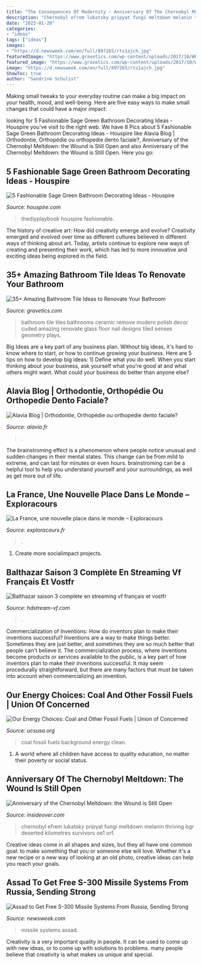 ```yaml
---
title: "The Consequences Of Modernity ~ Anniversary Of The Chernobyl Meltdown: The Wound Is Still Open"
description: "Chernobyl efrem lukatsky pripyat fungi meltdown melanin thriving bgr deserted kilometres survivors oe1 orf"
date: "2023-01-20"
categories:
- "ideas"
tags: ["ideas"]
images:
- "https://d.newsweek.com/en/full/897265/rts1ajch.jpg"
featuredImage: "https://www.gravetics.com/wp-content/uploads/2017/10/When-geometry-plays-with-your-senses.jpg"
featured_image: "https://www.gravetics.com/wp-content/uploads/2017/10/When-geometry-plays-with-your-senses.jpg"
image: "https://d.newsweek.com/en/full/897265/rts1ajch.jpg"
ShowToc: true
author: "Sandrine Schulist"
---
```



Making small tweaks to your everyday routine can make a big impact on your health, mood, and well-being. Here are five easy ways to make small changes that could have a major impact: 

	

		
looking for 5 Fashionable Sage Green Bathroom Decorating Ideas - Houspire you've visit to the right web. We have 8 Pics about 5 Fashionable Sage Green Bathroom Decorating Ideas - Houspire like Alavia Blog | Orthodontie, Orthopédie ou orthopedie dento faciale?, Anniversary of the Chernobyl Meltdown: the Wound is Still Open and also Anniversary of the Chernobyl Meltdown: the Wound is Still Open. Here you go:
		
    
## 5 Fashionable Sage Green Bathroom Decorating Ideas - Houspire

<img loading=lazy src="https://houspire.com/wp-content/uploads/2021/05/sage-green-bathroom-decorating-ideas-4.jfif" onerror="this.onerror=null;this.src='https://tse1.mm.bing.net/th?id=OIP.bDVs3RdVZEuNB8wV7YjG-wHaLH&amp;pid=15.1';" alt="5 Fashionable Sage Green Bathroom Decorating Ideas - Houspire">

_Source: houspire.com_

>thediyplaybook houspire fashionable. 

	

The history of creative art: How did creativity emerge and evolve?
Creativity emerged and evolved over time as different cultures believed in different ways of thinking about art. Today, artists continue to explore new ways of creating and presenting their work, which has led to more innovative and exciting ideas being explored in the field.

    
## 35+ Amazing Bathroom Tile Ideas To Renovate Your Bathroom

<img loading=lazy src="https://www.gravetics.com/wp-content/uploads/2017/10/When-geometry-plays-with-your-senses.jpg" onerror="this.onerror=null;this.src='https://tse2.mm.bing.net/th?id=OIP.eJTcaYX938jVpmUhgQxEmQHaJ4&amp;pid=15.1';" alt="35+ Amazing Bathroom Tile Ideas to Renovate Your Bathroom">

_Source: gravetics.com_

>bathroom tile tiles bathrooms ceramic remove modern polish decor cuded amazing renovate glass floor nail designs tiled senses geometry plays. 

	

Big Ideas are a key part of any business plan. Without big ideas, it's hard to know where to start, or how to continue growing your business. Here are 5 tips on how to develop big ideas: 1) Define what you do well. When you start thinking about your business, ask yourself what you're good at and what others might want. What could your business do better than anyone else?

    
## Alavia Blog | Orthodontie, Orthopédie Ou Orthopedie Dento Faciale?

<img loading=lazy src="https://alavia.fr/wp-content/uploads/2018/01/3725510-inline-1140x640.jpg" onerror="this.onerror=null;this.src='https://tse2.mm.bing.net/th?id=OIP.LrDmDLCc7RiSoZjil8VOEQHaEK&amp;pid=15.1';" alt="Alavia Blog | Orthodontie, Orthopédie ou orthopedie dento faciale?">

_Source: alavia.fr_

>. 

	

The brainstroming effect is a phenomenon where people notice unusual and sudden changes in their mental states. This change can be from mild to extreme, and can last for minutes or even hours. brainstroming can be a helpful tool to help you understand yourself and your surroundings, as well as get more out of life.

    
## La France, Une Nouvelle Place Dans Le Monde – Exploracours

<img loading=lazy src="http://exploracours.fr/wp-content/uploads/2021/02/60628.HR_.jpg" onerror="this.onerror=null;this.src='https://tse3.mm.bing.net/th?id=OIP.W7oYo4tWj72fGFK5FLrd7gHaHa&amp;pid=15.1';" alt="La France, une nouvelle place dans le monde – Exploracours">

_Source: exploracours.fr_

>. 

	

1. Create more socialimpact projects.

    
## Balthazar Saison 3 Complète En Streaming Vf Français Et Vostfr

<img loading=lazy src="http://hdstream-vf.com/wp-content/uploads/2020/11/wsBhfngyqEr2J9YlL3ScC8uZxKQ.jpg" onerror="this.onerror=null;this.src='https://tse1.mm.bing.net/th?id=OIP.7rB7LK-xrdSSsvtP_M2sGgHaLH&amp;pid=15.1';" alt="Balthazar saison 3 complète en streaming vf français et vostfr">

_Source: hdstream-vf.com_

>. 

	

Commercialization of Inventions: How do inventors plan to make their inventions successful?
Inventions are a way to make things better. Sometimes they are just better, and sometimes they are so much better that people can't believe it. The commercialization process, where inventions become products or services available to the public, is a key part of how inventors plan to make their inventions successful. It may seem procedurally straightforward, but there are many factors that must be taken into account when commercializing an invention.

    
## Our Energy Choices: Coal And Other Fossil Fuels | Union Of Concerned

<img loading=lazy src="https://www.ucsusa.org/sites/default/files/images/2014/09/energy-coal-single-smokestack-gray-smoke-background.jpg" onerror="this.onerror=null;this.src='https://tse3.mm.bing.net/th?id=OIP.JXGDzrJmFn_DRTpLc6isKgHaDV&amp;pid=15.1';" alt="Our Energy Choices: Coal and Other Fossil Fuels | Union of Concerned">

_Source: ucsusa.org_

>coal fossil fuels background energy clean. 

	

1. A world where all children have access to quality education, no matter their poverty or social status. 

    
## Anniversary Of The Chernobyl Meltdown: The Wound Is Still Open

<img loading=lazy src="https://www.insideover.com/wp-content/uploads/2020/04/LP_11005491-1.jpg" onerror="this.onerror=null;this.src='https://tse2.mm.bing.net/th?id=OIP.KNfWttocfBblaTcjy2Js7AHaE8&amp;pid=15.1';" alt="Anniversary of the Chernobyl Meltdown: the Wound is Still Open">

_Source: insideover.com_

>chernobyl efrem lukatsky pripyat fungi meltdown melanin thriving bgr deserted kilometres survivors oe1 orf. 

	

Creative ideas come in all shapes and sizes, but they all have one common goal: to make something that you or someone else will love. Whether it's a new recipe or a new way of looking at an old photo, creative ideas can help you reach your goals.

    
## Assad To Get Free S-300 Missile Systems From Russia, Sending Strong

<img loading=lazy src="https://d.newsweek.com/en/full/897265/rts1ajch.jpg" onerror="this.onerror=null;this.src='https://tse4.mm.bing.net/th?id=OIP.QSE_gkGgg79IMxOdVmZtggHaEG&amp;pid=15.1';" alt="Assad to Get Free S-300 Missile Systems From Russia, Sending Strong">

_Source: newsweek.com_

>missile systems assad. 

	

Creativity is a very important quality in people. It can be used to come up with new ideas, or to come up with solutions to problems. many people believe that creativity is what makes us unique and special.

